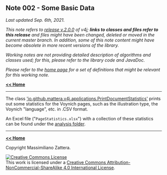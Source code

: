 ## Note 002 - Some Basic Data

_Last updated Sep. 6th, 2021._

_This note refers to [release v.2.0.0](https://github.com/mzattera/v4j/tree/v.2.0.0) of v4j;
**links to classes and files refer to this release** and files might have been changed, deleted or moved in the current master branch.
In addition, some of this note content might have become obsolete in more recent versions of the library._

_Working notes are not providing detailed description of algorithms and classes used; for this, please refer to the 
library code and JavaDoc._

_Please refer to the [home page](..) for a set of definitions that might be relevant for this working note._

[**<< Home**](..)

---

The class
['io.github.mattera.v4j.applications.PrintDocumentStatistics'](https://github.com/mzattera/v4j/blob/v.2.0.0/eclipse/io.github.mzattera.v4j-apps/src/main/java/io/github/mattera/v4j/applications/PrintDocumentStatistics.java)
prints out some statistics for the Voynich pages, such as the illustration type, the Voynich "language", etc. in .CSV format.

An Excel file ("`PageStatistics.xlsx`") with a collection of these statistics can be found under the
[analysis folder](https://github.com/mzattera/v4j/tree/master/resources/analysis).

---

[**<< Home**](..)

Copyright Massimiliano Zattera.

<a rel="license" href="http://creativecommons.org/licenses/by-nc-sa/4.0/"><img alt="Creative Commons License" style="border-width:0" src="https://i.creativecommons.org/l/by-nc-sa/4.0/88x31.png" /></a><br />This work is licensed under a <a rel="license" href="http://creativecommons.org/licenses/by-nc-sa/4.0/">Creative Commons Attribution-NonCommercial-ShareAlike 4.0 International License</a>.
